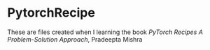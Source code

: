 # PytorchRecipe
These are files created when I learning the book *PyTorch Recipes A Problem-Solution Approach*, Pradeepta Mishra
